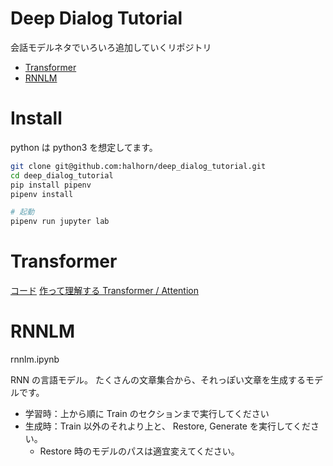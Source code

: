 # Deep Dialog Tutorial
会話モデルネタでいろいろ追加していくリポジトリ

- [Transformer](https://github.com/halhorn/deep_dialog_tutorial/tree/master/deepdialog/transformer)
- [RNNLM](https://github.com/halhorn/deep_dialog_tutorial/tree/master/deepdialog/rnnlm)

# Install
python は python3 を想定してます。

```zsh
git clone git@github.com:halhorn/deep_dialog_tutorial.git
cd deep_dialog_tutorial
pip install pipenv
pipenv install

# 起動
pipenv run jupyter lab
```

# Transformer
[コード](https://github.com/halhorn/deep_dialog_tutorial/tree/master/deepdialog/transformer)
[作って理解する Transformer / Attention](https://qiita.com/halhorn/private/c91497522be27bde17ce)

# RNNLM
rnnlm.ipynb

RNN の言語モデル。
たくさんの文章集合から、それっぽい文章を生成するモデルです。

- 学習時：上から順に Train のセクションまで実行してください
- 生成時：Train 以外のそれより上と、 Restore, Generate を実行してください。
    - Restore 時のモデルのパスは適宜変えてください。
